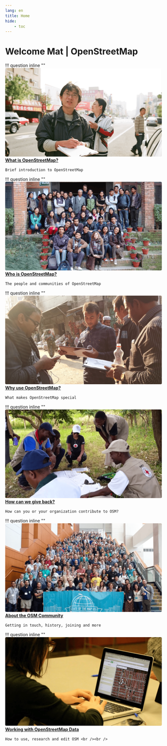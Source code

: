 ```yaml
---
lang: en
title: Home
hide:
    - toc
---
```

# Welcome Mat | OpenStreetMap

<!-- Screenshots are from https://youtu.be/Phwrgb16oEM -->

<!-- 
Current limitations:

- All tile headers must be on one line
- The number of lines in the description on all tiles must also be the same. You can add an empty string with "<br /> <br />"

-->

!!! question inline ""
    [![](../assets/images/what-is-openstreetmap.png)<br/>**What is OpenStreetMap?**](what-is-openstreetmap.md)
    
    Brief introduction to OpenStreetMap

!!! question inline ""
    [![](../assets/images/who-is-openstreetmap.png)<br/>**Who is OpenStreetMap?**](who-is-openstreetmap.md)
     
    The people and communities of OpenStreetMap

!!! question inline ""
    [![](../assets/images/why-openstreetmap.png)<br/>**Why use OpenStreetMap?**](why-openstreetmap.md)
     
    What makes OpenStreetMap special

!!! question inline ""
    [![](../assets/images/how-to-give-back.png)<br/>**How can we give back?**](how-to-give-back.md)
      
    How can you or your organization contribute to OSM?

!!! question inline ""
    [![](../assets/images/about-osm-community.png)<br/>**About the OSM Community**](about-osm-community/history-of-osm.md)
      
    Getting in touch, history, joining and more

!!! question inline ""
    [![](../assets/images/working-with-osm-data.png)<br/>**Working with OpenStreetMap Data**](working-with-osm-data/how-good-is-osm.md)
      
    How to use, research and edit OSM <br /><br />
